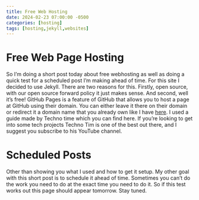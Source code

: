 ```yaml
---
title: Free Web Hosting
date: 2024-02-23 07:00:00 -0500
categories: [hosting]
tags: [hosting,jekyll,websites]
---
```


# Free Web Page Hosting

So I’m doing a short post today about free webhosting as well as doing a quick test for a scheduled post I’m making ahead of time.  For this site I decided to use Jekyll.  There are two reasons for this.  Firstly, open source, with our open source forward policy it just makes sense.  And second, well it’s free!  GitHub Pages is a feature of GitHub that allows you to host a page at GitHub using their domain.  You can either leave it there on their domain or redirect it a domain name that you already own like I have [here](https://technotim.live/posts/jekyll-docs-site/).  I used a guide made by Techno time which you can find here.  If you’re looking to get into some tech projects Techno Tim is one of the best out there, and I suggest you subscribe to his YouTube channel.

# Scheduled Posts

Other than showing you what I used and how to get it setup.  My other goal with this short post is to schedule it ahead of time.  Sometimes you can’t do the work you need to do at the exact time you need to do it.  So if this test works out this page should appear tomorrow.  Stay tuned.